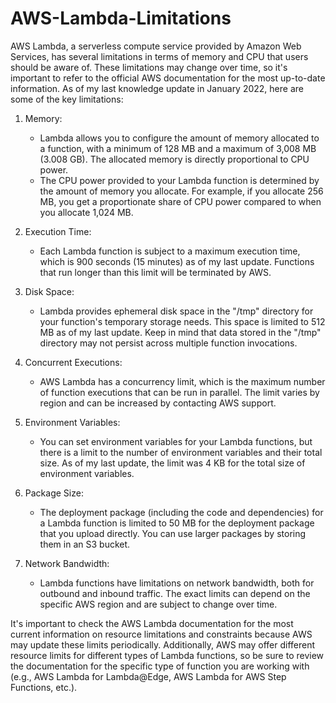 # AWS-Lambda-Limitations

AWS Lambda, a serverless compute service provided by Amazon Web Services, has several limitations in terms of memory and CPU that users should be aware of. These limitations may change over time, so it's important to refer to the official AWS documentation for the most up-to-date information. As of my last knowledge update in January 2022, here are some of the key limitations:

1.  Memory:
    
    *   Lambda allows you to configure the amount of memory allocated to a function, with a minimum of 128 MB and a maximum of 3,008 MB (3.008 GB). The allocated memory is directly proportional to CPU power.
    *   The CPU power provided to your Lambda function is determined by the amount of memory you allocate. For example, if you allocate 256 MB, you get a proportionate share of CPU power compared to when you allocate 1,024 MB.
2.  Execution Time:
    
    *   Each Lambda function is subject to a maximum execution time, which is 900 seconds (15 minutes) as of my last update. Functions that run longer than this limit will be terminated by AWS.
3.  Disk Space:
    
    *   Lambda provides ephemeral disk space in the "/tmp" directory for your function's temporary storage needs. This space is limited to 512 MB as of my last update. Keep in mind that data stored in the "/tmp" directory may not persist across multiple function invocations.
4.  Concurrent Executions:
    
    *   AWS Lambda has a concurrency limit, which is the maximum number of function executions that can be run in parallel. The limit varies by region and can be increased by contacting AWS support.
5.  Environment Variables:
    
    *   You can set environment variables for your Lambda functions, but there is a limit to the number of environment variables and their total size. As of my last update, the limit was 4 KB for the total size of environment variables.
6.  Package Size:
    
    *   The deployment package (including the code and dependencies) for a Lambda function is limited to 50 MB for the deployment package that you upload directly. You can use larger packages by storing them in an S3 bucket.
7.  Network Bandwidth:
    
    *   Lambda functions have limitations on network bandwidth, both for outbound and inbound traffic. The exact limits can depend on the specific AWS region and are subject to change over time.

It's important to check the AWS Lambda documentation for the most current information on resource limitations and constraints because AWS may update these limits periodically. Additionally, AWS may offer different resource limits for different types of Lambda functions, so be sure to review the documentation for the specific type of function you are working with (e.g., AWS Lambda for Lambda@Edge, AWS Lambda for AWS Step Functions, etc.).
